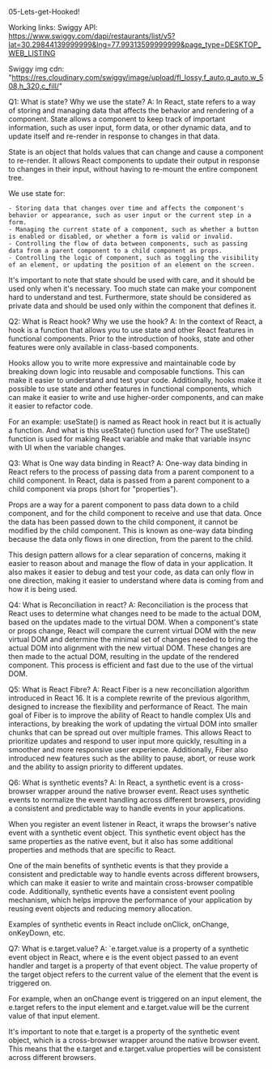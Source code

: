 05-Lets-get-Hooked!

Working links:
Swiggy API: https://www.swiggy.com/dapi/restaurants/list/v5?lat=30.29844139999999&lng=77.99313599999999&page_type=DESKTOP_WEB_LISTING

Swiggy img cdn: "https://res.cloudinary.com/swiggy/image/upload/fl_lossy,f_auto,q_auto,w_508,h_320,c_fill/"

Q1: What is state? Why we use the state?
A: In React, state refers to a way of storing and managing data that affects the behavior and rendering of a component. State allows a component to keep track of important information, such as user input, form data, or other dynamic data, and to update itself and re-render in response to changes in that data.

State is an object that holds values that can change and cause a component to re-render. It allows React components to update their output in response to changes in their input, without having to re-mount the entire component tree.

We use state for:

    - Storing data that changes over time and affects the component's behavior or appearance, such as user input or the current step in a form.
    - Managing the current state of a component, such as whether a button is enabled or disabled, or whether a form is valid or invalid.
    - Controlling the flow of data between components, such as passing data from a parent component to a child component as props.
    - Controlling the logic of component, such as toggling the visibility of an element, or updating the position of an element on the screen.

It's important to note that state should be used with care, and it should be used only when it's necessary. Too much state can make your component hard to understand and test. Furthermore, state should be considered as private data and should be used only within the component that defines it.

Q2: What is React hook? Why we use the hook?
A: In the context of React, a hook is a function that allows you to use state and other React features in functional components. Prior to the introduction of hooks, state and other features were only available in class-based components.

Hooks allow you to write more expressive and maintainable code by breaking down logic into reusable and composable functions. This can make it easier to understand and test your code. Additionally, hooks make it possible to use state and other features in functional components, which can make it easier to write and use higher-order components, and can make it easier to refactor code.

For an example: useState() is named as React hook in react but it is actually a function. And what is this useState() function used for? The useState() function is used for making React variable and make that variable insync with UI when the variable changes.

Q3: What is One way data binding in React?
A: One-way data binding in React refers to the process of passing data from a parent component to a child component. In React, data is passed from a parent component to a child component via props (short for "properties").

Props are a way for a parent component to pass data down to a child component, and for the child component to receive and use that data. Once the data has been passed down to the child component, it cannot be modified by the child component. This is known as one-way data binding because the data only flows in one direction, from the parent to the child.

This design pattern allows for a clear separation of concerns, making it easier to reason about and manage the flow of data in your application. It also makes it easier to debug and test your code, as data can only flow in one direction, making it easier to understand where data is coming from and how it is being used.

Q4: What is Reconciliation in react?
A: Reconciliation is the process that React uses to determine what changes need to be made to the actual DOM, based on the updates made to the virtual DOM. When a component's state or props change, React will compare the current virtual DOM with the new virtual DOM and determine the minimal set of changes needed to bring the actual DOM into alignment with the new virtual DOM. These changes are then made to the actual DOM, resulting in the update of the rendered component. This process is efficient and fast due to the use of the virtual DOM.

Q5: What is React Fibre?
A: React Fiber is a new reconciliation algorithm introduced in React 16. It is a complete rewrite of the previous algorithm, designed to increase the flexibility and performance of React. The main goal of Fiber is to improve the ability of React to handle complex UIs and interactions, by breaking the work of updating the virtual DOM into smaller chunks that can be spread out over multiple frames. This allows React to prioritize updates and respond to user input more quickly, resulting in a smoother and more responsive user experience. Additionally, Fiber also introduced new features such as the ability to pause, abort, or reuse work and the ability to assign priority to different updates.

Q6: What is synthetic events?
A: In React, a synthetic event is a cross-browser wrapper around the native browser event. React uses synthetic events to normalize the event handling across different browsers, providing a consistent and predictable way to handle events in your applications.

When you register an event listener in React, it wraps the browser's native event with a synthetic event object. This synthetic event object has the same properties as the native event, but it also has some additional properties and methods that are specific to React.

One of the main benefits of synthetic events is that they provide a consistent and predictable way to handle events across different browsers, which can make it easier to write and maintain cross-browser compatible code. Additionally, synthetic events have a consistent event pooling mechanism, which helps improve the performance of your application by reusing event objects and reducing memory allocation.

Examples of synthetic events in React include onClick, onChange, onKeyDown, etc.

Q7: What is e.target.value?
A: `e.target.value is a property of a synthetic event object in React, where e is the event object passed to an event handler and target is a property of that event object. The value property of the target object refers to the current value of the element that the event is triggered on.

For example, when an onChange event is triggered on an input element, the e.target refers to the input element and e.target.value will be the current value of that input element.

It's important to note that e.target is a property of the synthetic event object, which is a cross-browser wrapper around the native browser event. This means that the e.target and e.target.value properties will be consistent across different browsers.
